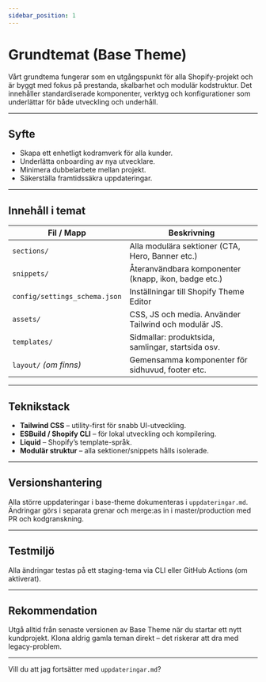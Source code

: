 ```yaml
---
sidebar_position: 1
---
```


# Grundtemat (Base Theme)

Vårt grundtema fungerar som en utgångspunkt för alla Shopify-projekt och är byggt med fokus på prestanda, skalbarhet och modulär kodstruktur. Det innehåller standardiserade komponenter, verktyg och konfigurationer som underlättar för både utveckling och underhåll.

---

## Syfte

- Skapa ett enhetligt kodramverk för alla kunder.
- Underlätta onboarding av nya utvecklare.
- Minimera dubbelarbete mellan projekt.
- Säkerställa framtidssäkra uppdateringar.

---

## Innehåll i temat

| Fil / Mapp               | Beskrivning                                                 |
|--------------------------|-------------------------------------------------------------|
| `sections/`              | Alla modulära sektioner (CTA, Hero, Banner etc.)            |
| `snippets/`              | Återanvändbara komponenter (knapp, ikon, badge etc.)        |
| `config/settings_schema.json` | Inställningar till Shopify Theme Editor                |
| `assets/`                | CSS, JS och media. Använder Tailwind och modulär JS.        |
| `templates/`             | Sidmallar: produktsida, samlingar, startsida osv.           |
| `layout/` *(om finns)*   | Gemensamma komponenter för sidhuvud, footer etc.            |

---

## Teknikstack

- **Tailwind CSS** – utility-first för snabb UI-utveckling.
- **ESBuild / Shopify CLI** – för lokal utveckling och kompilering.
- **Liquid** – Shopify’s template-språk.
- **Modulär struktur** – alla sektioner/snippets hålls isolerade.

---

## Versionshantering

Alla större uppdateringar i base-theme dokumenteras i `uppdateringar.md`. Ändringar görs i separata grenar och merge:as in i master/production med PR och kodgranskning.

---

## Testmiljö

Alla ändringar testas på ett staging-tema via CLI eller GitHub Actions (om aktiverat).

---

## Rekommendation

Utgå alltid från senaste versionen av Base Theme när du startar ett nytt kundprojekt. Klona aldrig gamla teman direkt – det riskerar att dra med legacy-problem.

---

Vill du att jag fortsätter med `uppdateringar.md`?  
